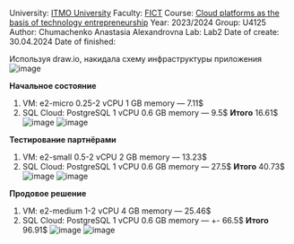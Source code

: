 University: [ITMO University](https://itmo.ru/ru/)
Faculty: [FICT](https://ftmi.itmo.ru/)
Course: [Cloud platforms as the basis of technology entrepreneurship](https://itmo-ict-faculty.github.io/cloud-platforms-as-the-basis-of-technology-entrepreneurship/) 
Year: 2023/2024
Group: U4125
Author: Chumachenko Anastasia Alexandrovna
Lab: Lab2
Date of create: 30.04.2024
Date of finished:

Используя draw.io, накидала схему инфраструктуры приложения
![image](https://github.com/Turmalyne/2023_2024-cloud-platforms-as-the-basis-of-technology-entrepreneurship-U4125-chumachenko_a_a/assets/164026253/d9d18b96-660f-49b2-a01f-9740ae3d5a4f)

**Начальное состояние**
1) VM: e2-micro 0.25-2 vCPU 1 GB memory — 7.11$
2) SQL Cloud: PostgreSQL 1 vCPU 0.6 GB memory — 9.5$
**Итого** 16.61$
![image](https://github.com/Turmalyne/2023_2024-cloud-platforms-as-the-basis-of-technology-entrepreneurship-U4125-chumachenko_a_a/assets/164026253/5ba9cd08-f3ab-4ec4-b063-ce784472126a)
![image](https://github.com/Turmalyne/2023_2024-cloud-platforms-as-the-basis-of-technology-entrepreneurship-U4125-chumachenko_a_a/assets/164026253/420f0199-e11e-4bcb-bb39-e5bbb5ebe214)

**Тестирование партнёрами**
1) VM: e2-small 0.5-2 vCPU 2 GB memory — 13.23$
2) SQL Cloud: PostgreSQL 1 vCPU 0.6 GB memory — 27.5$
**Итого** 40.73$
![image](https://github.com/Turmalyne/2023_2024-cloud-platforms-as-the-basis-of-technology-entrepreneurship-U4125-chumachenko_a_a/assets/164026253/c390cd2f-0616-431c-8956-0438f2a4f367)
![image](https://github.com/Turmalyne/2023_2024-cloud-platforms-as-the-basis-of-technology-entrepreneurship-U4125-chumachenko_a_a/assets/164026253/46f16bfb-53ca-4984-adcf-31b7a957bb65)

**Продовое решение**
1) VM: e2-medium 1-2 vCPU 4 GB memory — 25.46$
2) SQL Cloud: PostgreSQL 1 vCPU 0.6 GB memory — +- 66.5$
**Итого** 96.91$
![image](https://github.com/Turmalyne/2023_2024-cloud-platforms-as-the-basis-of-technology-entrepreneurship-U4125-chumachenko_a_a/assets/164026253/805aa6bd-032e-4c13-9e06-78f680ed2746)
![image](https://github.com/Turmalyne/2023_2024-cloud-platforms-as-the-basis-of-technology-entrepreneurship-U4125-chumachenko_a_a/assets/164026253/43f0f398-a689-473b-9519-74cc99f790a7)

